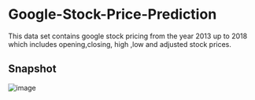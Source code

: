 # Google-Stock-Price-Prediction

This data set contains google stock pricing from the year 2013 up to 2018 which includes opening,closing, high ,low and adjusted stock prices.

## Snapshot
![image](https://user-images.githubusercontent.com/36665975/70844962-fc848300-1e6e-11ea-8672-8944e977a9d4.png)
